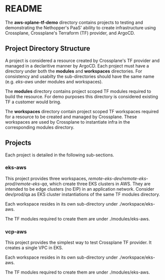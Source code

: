 # README
The **aws-xplane-tf-demo** directory contains projects to testing and
demonstrating the Nethopper's PaaS' ability to create infrastructure using
Crossplane, Crossplane's Terraform (TF) provider, and ArgoCD.

## Project Directory Structure
A project is considered a resource created by Crossplane's TF provider and
managed in a declaritive manner by ArgoCD. Each project must have a directory
under both the **modules** and **workspaces** directories. For consistency and
usabilty the sub-directories should have the same name
(e.g. *eks-aws* under modules and workspaces).

The **modules** directory contains project scoped TF modules required to build
the resource. For demo purposes this directory is considered existing TF a 
customer would bring.

The **workspaces** directory contain project scoped TF workspaces required for
a resource to be created and managed by Crossplane. These workspaces are used by
Crossplane to instantiate infra in the corresponding modules directory.


## Projects
Each project is detailed in the following sub-sections.

### eks-aws
This project provides three workspaces, *remote-eks-dev/remote-eks-prod/remote-eks-qa*,
which create three EKS clusters in AWS. They are intended to be edge clusters
(no EIP) in an application network. Consider dev/prod/qa as EKS cluster
instantiations of the same TF modules directory.

Each workspace resides in its own sub-directory under ./workspace/eks-aws.

The TF modules required to create them are under ./modules/eks-aws.

### vcp-aws
This project provides the simplest way to test Crossplane TF provider. It
creates a single VPC in EKS.

Each workspace resides in its own sub-directory under ./workspace/eks-aws. 

The TF modules required to create them are under ./modules/eks-aws.
